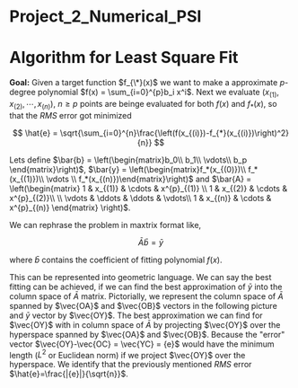 # Project_2_Numerical_PSI

# Algorithm for Least Square Fit

**Goal:** Given a target function $f_{\*}(x)$ we want to make a approximate $p$-degree polynomial $f(x) = \sum_{i=0}^{p}b_i x^i$. Next we evaluate $(x_{(1)},x_{(2)},\cdots,x_{(n)})$, $n\geq p$ points are beinge evaluated for both $f(x)$ and $f_{*}(x)$, so that the $RMS$ error got minimized 

$$ \hat{e} = \sqrt{\sum_{i=0}^{n}\frac{\left(f(x_{(i)})-f_{*}(x_{(i)})\right)^2}{n}} $$

Lets define $\bar{b} = \left(\begin{matrix}b_0\\ b_1\\ \vdots\\ b_p \end{matrix}\right)$, $\bar{y} = \left(\begin{matrix}f_*(x_{(0)})\\ f_*(x_{(1)})\\ \vdots \\ f_*(x_{(n)})\end{matrix}\right)$ and 
$\bar{A} = \left(\begin{matrix} 1 & x_{(1)} & \cdots & x^{p}_{(1)} \\ 1 & x_{(2)} & \cdots & x^{p}_{(2)}\\ \\ \vdots & \ddots & \ddots & \vdots\\ 1 & x_{(n)} & \cdots & x^{p}_{(n)} \end{matrix} \right)$.


We can rephrase the problem in maxtrix format like, 

$$ \bar{A} \bar{b} = \bar{y}$$

where $\bar{b}$ contains the coefficient of fitting polynomial $f(x)$. 

This can be represented into geometric language. We can say the best fitting can be achieved, if we can find the best approximation of $\bar{y}$ into the column space of $\bar{A}$ matrix. Pictorially, we represent the column space of $\bar{A}$ spanned by $\vec{OA}$ and $\vec{OB}$ vectors in the following picture and $\bar{y}$ vector by $\vec{OY}$. The best approximation we can find for $\vec{OY}$ with in column space of $\bar{A}$ by projecting $\vec{OY}$ over the hyperspace spanned by $\vec{OA}$ and $\vec{OB}$. Because the "error" vector $\vec{OY}-\vec{OC} = \vec{YC} = {e}$ would have the minimum length ($L^2$ or Euclidean norm) if we project $\vec{OY}$ over the hyperspace. We identify that the previously mentioned $RMS$ error $\hat{e}=\frac{|{e}|}{\sqrt{n}}$.
